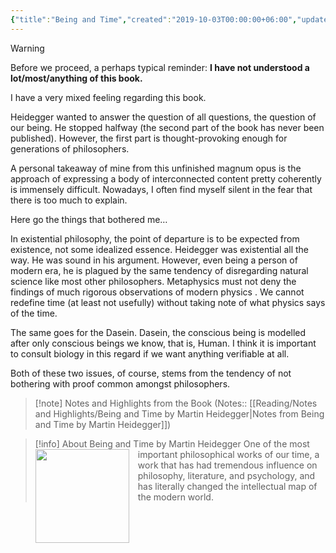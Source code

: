 ```yaml
---
{"title":"Being and Time","created":"2019-10-03T00:00:00+06:00","updated":"2023-02-14T18:05:52+06:00","read_count":1,"authors":["Martin Heidegger","Joan Stambaugh","Dennis J. Schmidt"],"isbn10":1438432763,"status":"Read","log":[{"status":"Read","timestamp":"2021-05-01T00:00:00+06:00"},{"status":"To Read","timestamp":"2019-10-03T00:00:00+06:00"}],"reviewed":true,"rating":3,"dg-publish":true,"dg-note-icon":2,"cover":"https://images-na.ssl-images-amazon.com/images/S/compressed.photo.goodreads.com/books/1298438455i/92307.jpg","dg-metatags":"https://images-na.ssl-images-amazon.com/images/S/compressed.photo.goodreads.com/books/1298438455i/92307.jpg","tags":["existentialism","ontology","philosophy"],"permalink":"/reading/books/read/being-and-time-by-martin-heidegger/","metatags":"https://images-na.ssl-images-amazon.com/images/S/compressed.photo.goodreads.com/books/1298438455i/92307.jpg","dgPassFrontmatter":true,"noteIcon":2}
---
```


> [!warning]
> Before we proceed, a perhaps typical reminder: **I have not understood a lot/most/anything of this book.**

I have a very mixed feeling regarding this book.

Heidegger wanted to answer the question of all questions, the question of our being. He stopped halfway (the second part of the book has never been published). However, the first part is thought-provoking enough for generations of philosophers.

A personal takeaway of mine from this unfinished magnum opus is the approach of expressing a body of interconnected content pretty coherently is immensely difficult. Nowadays, I often find myself silent in the fear that there is too much to explain.

Here go the things that bothered me…

In existential philosophy, the point of departure is to be expected from existence, not some idealized essence. Heidegger was existential all the way. He was sound in his argument. However, even being a person of modern era, he is plagued by the same tendency of disregarding natural science like most other philosophers. Metaphysics must not deny the findings of much rigorous observations of modern physics . We cannot redefine time (at least not usefully) without taking note of what physics says of the time.

The same goes for the Dasein. Dasein, the conscious being is modelled after only conscious beings we know, that is, Human. I think it is important to consult biology in this regard if we want anything verifiable at all.

Both of these two issues, of course, stems from the tendency of not bothering with proof common amongst philosophers.

> [!note] Notes and Highlights from the Book
> (Notes:: [[Reading/Notes and Highlights/Being and Time by Martin Heidegger\|Notes from Being and Time by Martin Heidegger]])

> [!info] About Being and Time by Martin Heidegger
> <img src="https://images-na.ssl-images-amazon.com/images/S/compressed.photo.goodreads.com/books/1298438455i/92307.jpg" style="float: left; width: 150px; height: auto; margin-right: 1em;" /> One of the most important philosophical works of our time, a work that has had tremendous influence on philosophy, literature, and psychology, and has literally changed the intellectual map of the modern world.
